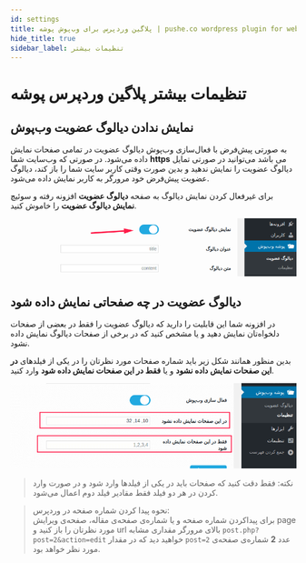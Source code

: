 ```yaml
---
id: settings
title: پلاگین وردپرس برای وب‌پوش پوشه | pushe.co wordpress plugin for webpush notifications
hide_title: true
sidebar_label: تنظیمات بیشتر
---
```


# تنظیمات بیشتر پلاگین وردپرس پوشه

## نمایش ندادن دیالوگ عضویت وب‌پوش


به صورتی پیش‌فرض با فعال‌سازی وب‌پوش دیالوگ عضویت در تمامی صفحات نمایش داده می‌شود.
در صورتی که وب‌سایت شما **https** می باشد می‌توانید در صورتی تمایل دیالوگ عضویت را نمایش ندهید و بدین صورت وقتی کاربر سایت شما 
را باز کند، دیالوگ عضویت پیش‌فرض خود مرورگر به کاربر نمایش داده می‌شود.

برای غیر‌فعال کردن نمایش دیالوگ به صفحه **دیالوگ عضویت** افزونه رفته و سوئیچ **نمایش دیالوگ عضویت** را خاموش کنید.


![Wordpress Settings Image](/img/wordpress/wordpress4.png)

## دیالوگ عضویت در چه صفحاتی نمایش داده شود


در افزونه شما این قابلیت را دارید که دیالوگ عضویت را فقط در بعضی از صفحات دلخواه‌تان نمایش دهید
 و یا مشخص کنید که در برخی از صفحات دیالوگ نمایش داده نشود.
 
 بدین منظور همانند شکل زیر باید شماره صفحات مورد نظرتان را در یکی از فیلد‌های **در این صفحات نمایش داده نشود** و یا **فقط در این صفحات نمایش داده شود** وارد کنید.


![Wordpress Settings Image](/img/wordpress/wordpress5.png)

> نکته: فقط دقت کنید که صفحات باید در یکی از فیلدها وارد شود و در صورت وارد کردن در هر دو فیلد فقط مقادیر فیلد دوم اعمال می‌شود.

> نحوه پیدا کردن شماره صفحه در وردپرس:    
برای پیداکردن شماره صفحه و یا شماره‌ی صفحه‌ی مقاله، صفحه‌ی ویرایش page مورد نظرتان را باز کنید و url بالای مرورگر مقداری مشابه 
‍‍```post.php?post=2&action=edit```
خواهید دید که در مقدار ```post=2```
 عدد **2** شماره‌ی صفحه‌ی مورد نظر خواهد بود.
